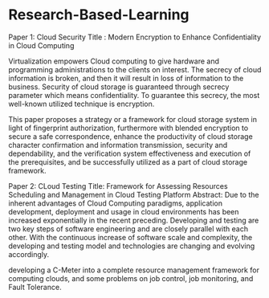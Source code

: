 # Research-Based-Learning

Paper 1: Cloud Security 
Title : Modern Encryption to Enhance Confidentiality in Cloud  Computing 

Virtualization empowers Cloud computing to give hardware and programming administrations to the clients on interest. The secrecy of cloud information is broken, and then it will result in loss of information to the business. Security of cloud storage is guaranteed through secrecy parameter which means confidentiality. To guarantee this secrecy, the most well-known utilized technique is encryption. 

This paper proposes a strategy or a framework for cloud storage system in light of fingerprint authorization, furthermore with blended encryption to secure a safe correspondence, enhance the productivity of cloud storage character confirmation and information transmission, security and dependability, and the verification system effectiveness and execution of the prerequisites, and be successfully utilized as a part of cloud storage framework.   

Paper 2: CLoud Testing
Title: Framework for Assessing Resources Scheduling and Management in Cloud Testing Platform 
Abstract:
Due to the inherent advantages of Cloud Computing paradigms, application development, deployment and usage in cloud environments has been increased exponentially in the recent preceding. Developing and testing are two key steps of software engineering and are closely parallel with each other. With the continuous increase of software scale and complexity, the developing and testing model and technologies are changing and evolving accordingly. 

developing a C-Meter into a complete resource management framework for computing clouds, and some problems on job control, job monitoring, and Fault Tolerance.

